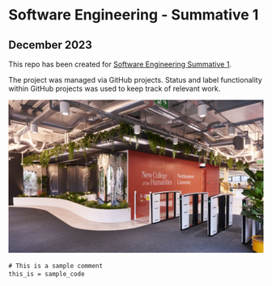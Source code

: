 # Software Engineering - Summative 1 
## December 2023

This repo has been created for [Software Engineering Summative 1](https://nchlondon.instructure.com/courses/3329/assignments/35561).

The project was managed via GitHub projects. Status and label functionality within GitHub projects was used to keep track of relevant work.

![NCH London Image](images/nch-at-northeastern-st-katharine-docks-1536x922.jpg)


```
# This is a sample comment
this_is = sample_code
```

